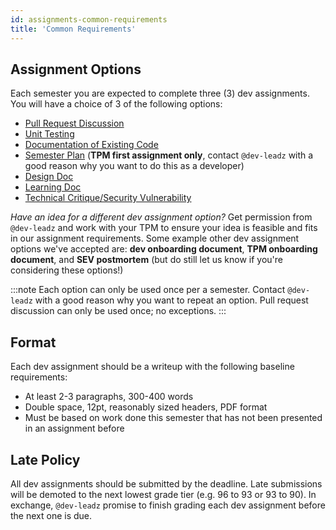 ```yaml
---
id: assignments-common-requirements
title: 'Common Requirements'
---
```


## Assignment Options

Each semester you are expected to complete three (3) dev assignments. You will have a choice of 3 of the following options:

- [Pull Request Discussion](./assignments-pull-request-discussion)
- [Unit Testing](./assignments-unit-testing)
- [Documentation of Existing Code](./assignments-documentation)
- [Semester Plan](./assignments-semester-plan) (**TPM first assignment only**, contact `@dev-leadz` with a good reason why you want to do this as a developer)
- [Design Doc](./assignments-design-doc)
- [Learning Doc](./assignments-learning-doc)
- [Technical Critique/Security Vulnerability](./assignments-tech-critique-security-doc)

_Have an idea for a different dev assignment option?_ Get permission from `@dev-leadz` and work with your TPM to ensure your idea is feasible and fits in our assignment requirements. Some example other dev assignment options we've accepted are: **dev onboarding document**, **TPM onboarding document**, and **SEV postmortem** (but do still let us know if you're considering these options!)

:::note
Each option can only be used once per a semester. Contact `@dev-leadz` with a good reason why you want to repeat an option. Pull request discussion can only be used once; no exceptions.
:::

## Format

Each dev assignment should be a writeup with the following baseline requirements:

- At least 2-3 paragraphs, 300-400 words
- Double space, 12pt, reasonably sized headers, PDF format
- Must be based on work done this semester that has not been presented in an assignment before

## Late Policy

All dev assignments should be submitted by the deadline. Late submissions will be demoted to the next lowest grade tier (e.g. 96 to 93 or 93 to 90). In exchange, `@dev-leadz` promise to finish grading each dev assignment before the next one is due.

